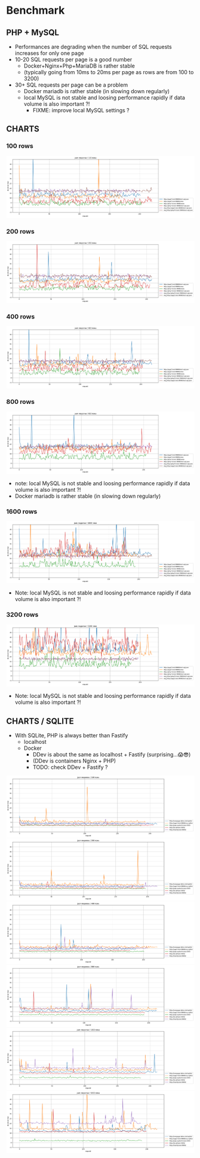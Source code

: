 # Benchmark

## PHP + MySQL

* Performances are degrading when the number of SQL requests increases for only one page
* 10-20  SQL requests per page is a good number
  * Docker+Nginx+Php+MariaDB is rather stable
  * (typically going from 10ms to 20ms per page as rows are from 100 to 3200)
* 30+ SQL requests per page can be a problem
  * Docker mariadb is rather stable (in slowing down regularly)
  * local MySQL is not stable and loosing performance rapidly if data volume is also important ?! 
    * FIXME: improve local MySQL settings ?

## CHARTS

### 100 rows

![Alt text](img/100rows.png)

### 200 rows

![Alt text](img/200rows.png) 

### 400 rows

![Alt text](img/400rows.png) 

### 800 rows

![Alt text](img/800rows.png) 

* note: local MySQL is not stable and loosing performance rapidly if data volume is also important ?!
* Docker mariadb is rather stable (in slowing down regularly)

### 1600 rows

![Alt text](img/1600rows.png) 

* Note: local MySQL is not stable and loosing performance rapidly if data volume is also important ?!

### 3200 rows

![Alt text](img/3200rows.png)

* Note: local MySQL is not stable and loosing performance rapidly if data volume is also important ?!


## CHARTS / SQLITE

* With SQLite, PHP is always better than Fastify
  * localhost
  * Docker
    * DDev is about the same as localhost + Fastify (surprising...😱😎)
    * (DDev is containers Nginx + PHP)
    * TODO: check DDev + Fastify ?

![Alt text](img-sqlite/100rows.png) 
![Alt text](img-sqlite/200rows.png) 
![Alt text](img-sqlite/400rows.png) 
![Alt text](img-sqlite/800rows.png) 
![Alt text](img-sqlite/1600rows.png) 
![Alt text](img-sqlite/3200rows.png)